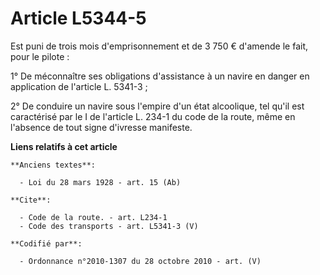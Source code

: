 # Article L5344-5

Est puni de trois mois d'emprisonnement et de 3 750 € d'amende le fait, pour le pilote : 

1° De méconnaître ses obligations d'assistance à un navire en danger en application de l'article L. 5341-3 ;

2° De conduire un navire sous l'empire d'un état alcoolique, tel qu'il est caractérisé par le I de l'article L. 234-1 du code
de la route, même en l'absence de tout signe d'ivresse manifeste.

**Liens relatifs à cet article**

	**Anciens textes**:

	  - Loi du 28 mars 1928 - art. 15 (Ab)

	**Cite**:

	  - Code de la route. - art. L234-1
	  - Code des transports - art. L5341-3 (V)

	**Codifié par**:

	  - Ordonnance n°2010-1307 du 28 octobre 2010 - art. (V)
